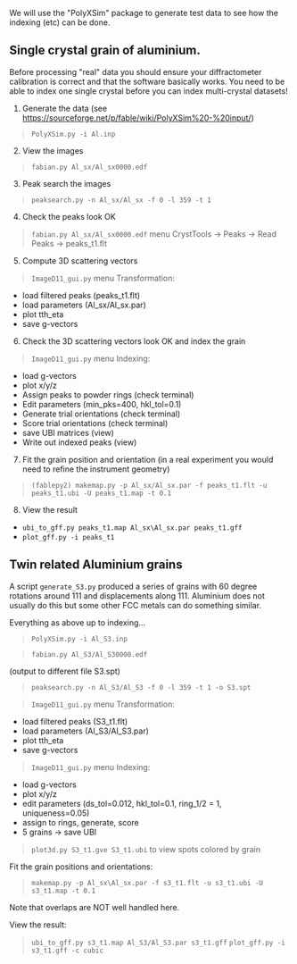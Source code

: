 
We will use the "PolyXSim" package to generate test data to see how the indexing (etc) can be done.

## Single crystal grain of aluminium.

Before processing "real" data you should ensure your diffractometer calibration is correct and that the software basically works. You need to be able to index one single crystal before you can index multi-crystal datasets!

1. Generate the data (see https://sourceforge.net/p/fable/wiki/PolyXSim%20-%20input/)

> `PolyXSim.py -i Al.inp`

2. View the images

> `fabian.py Al_sx/Al_sx0000.edf`

3. Peak search the images

> `peaksearch.py -n Al_sx/Al_sx -f 0 -l 359 -t 1`

4. Check the peaks look OK

> `fabian.py Al_sx/Al_sx0000.edf` menu CrystTools -> Peaks -> Read Peaks -> peaks_t1.flt

5. Compute 3D scattering vectors

> `ImageD11_gui.py` menu Transformation:
 - load filtered peaks (peaks_t1.flt)
 - load parameters (Al_sx/Al_sx.par)
 - plot tth_eta
 - save g-vectors

6. Check the 3D scattering vectors look OK and index the grain

> `ImageD11_gui.py` menu Indexing:
 - load g-vectors
 - plot x/y/z
 - Assign peaks to powder rings (check terminal)
 - Edit parameters (min_pks=400, hkl_tol=0.1)
 - Generate trial orientations (check terminal)
 - Score trial orientations (check terminal)
 - save UBI matrices (view)
 - Write out indexed peaks (view)

7. Fit the grain position and orientation (in a real experiment you would need to refine the instrument geometry)

> `(fablepy2) makemap.py -p Al_sx/Al_sx.par -f peaks_t1.flt -u peaks_t1.ubi -U peaks_t1.map -t 0.1`

8. View the result
- `ubi_to_gff.py peaks_t1.map Al_sx\Al_sx.par peaks_t1.gff     `
- `plot_gff.py -i peaks_t1`

## Twin related Aluminium grains

A script `generate_S3.py` produced a series of grains with 60 degree rotations around 111 and displacements along 111. Aluminium does not usually do this but some other FCC metals can do something similar.

Everything as above up to indexing...

> `PolyXSim.py -i Al_S3.inp`

> `fabian.py Al_S3/Al_S30000.edf`

(output to different file S3.spt)
> `peaksearch.py -n Al_S3/Al_S3 -f 0 -l 359 -t 1 -o S3.spt`

> `ImageD11_gui.py` menu Transformation:
 - load filtered peaks (S3_t1.flt)
 - load parameters (Al_S3/Al_S3.par)
 - plot tth_eta
 - save g-vectors

> `ImageD11_gui.py` menu Indexing:
 - load g-vectors
 - plot x/y/z
 - edit parameters (ds_tol=0.012, hkl_tol=0.1, ring_1/2 = 1, uniqueness=0.05)
 - assign to rings, generate, score
 - 5 grains -> save UBI

 > `plot3d.py S3_t1.gve S3_t1.ubi` to view spots colored by grain

Fit the grain positions and orientations:
 > `makemap.py -p Al_sx\Al_sx.par -f s3_t1.flt -u s3_t1.ubi -U s3_t1.map -t 0.1`

Note that overlaps are NOT well handled here.

View the result:

 > `ubi_to_gff.py s3_t1.map Al_S3/Al_S3.par s3_t1.gff`
 > `plot_gff.py -i s3_t1.gff -c cubic`
 
 






